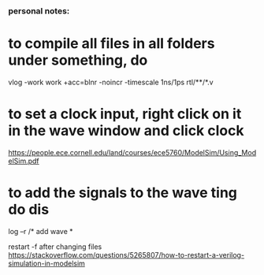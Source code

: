 ### personal notes:

# to compile all files in all folders under something, do

 vlog -work work +acc=blnr -noincr -timescale 1ns/1ps rtl/**/*.v

# to set a clock input, right click on it in the wave window and click clock

https://people.ece.cornell.edu/land/courses/ece5760/ModelSim/Using_ModelSim.pdf

# to add the signals to the wave ting do dis

log –r /*
add wave *



restart -f after changing files https://stackoverflow.com/questions/5265807/how-to-restart-a-verilog-simulation-in-modelsim